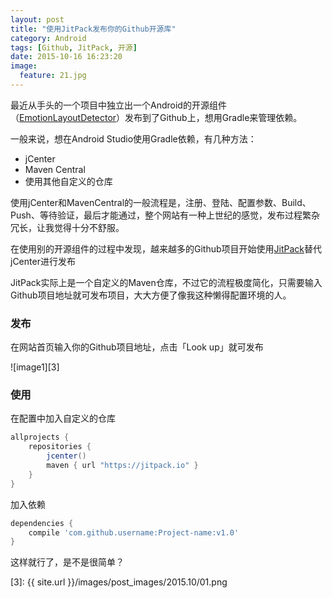 ```yaml
---
layout: post
title: "使用JitPack发布你的Github开源库"
category: Android
tags: [Github, JitPack, 开源]
date: 2015-10-16 16:23:20
image:
  feature: 21.jpg
---
```


最近从手头的一个项目中独立出一个Android的开源组件（[EmotionLayoutDetector][1]）发布到了Github上，想用Gradle来管理依赖。

一般来说，想在Android Studio使用Gradle依赖，有几种方法：

- jCenter
- Maven Central
- 使用其他自定义的仓库

使用jCenter和MavenCentral的一般流程是，注册、登陆、配置参数、Build、Push、等待验证，最后才能通过，整个网站有一种上世纪的感觉，发布过程繁杂冗长，让我觉得十分不舒服。

在使用别的开源组件的过程中发现，越来越多的Github项目开始使用[JitPack][2]替代jCenter进行发布

JitPack实际上是一个自定义的Maven仓库，不过它的流程极度简化，只需要输入Github项目地址就可发布项目，大大方便了像我这种懒得配置环境的人。

### 发布

在网站首页输入你的Github项目地址，点击「Look up」就可发布

![image1][3]

### 使用

在配置中加入自定义的仓库

~~~gradle
allprojects {
    repositories {
        jcenter()
        maven { url "https://jitpack.io" }
    }
}
~~~

加入依赖

~~~gradle
dependencies {
    compile 'com.github.username:Project-name:v1.0'
}
~~~

这样就行了，是不是很简单？

[1]: https://github.com/dss886/Android-EmotionInputDetector
[2]: https://jitpack.io/
[3]: {{ site.url }}/images/post_images/2015.10/01.png